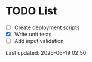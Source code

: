 # TODO List

- [ ] Create deployment scripts
- [x] Write unit tests
- [ ] Add input validation

Last updated: 2025-06-19 02:50
